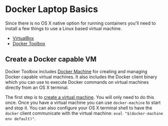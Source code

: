 # Docker Laptop Basics

Since there is no OS X native option for running containers you'll need to install a few things to use a Linux based virtual machine.

* [VirtualBox](https://www.virtualbox.org/wiki/Downloads)
* [Docker Toolbox](https://www.docker.com/products/docker-toolbox)

## Create a Docker capable VM

Docker Toolbox includes [Docker Machine](https://docs.docker.com/machine/) for creating and managing Docker capable virtual machines. It also includes the Docker client binary which you can use to execute Docker commands on virtual machines directly from an OS X terminal.

The first step is to [create a virtual machine](https://docs.docker.com/machine/get-started/). You will only need to do this once. Once you have a virtual machine you can use `docker-machine` to start and stop it. You can also configure your OS X terminal shell to have the `docker` client communicate with the virtual machine: `eval "$(docker-machine env default)"`.

